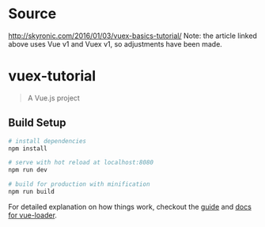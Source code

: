 # Source
http://skyronic.com/2016/01/03/vuex-basics-tutorial/
Note: the article linked above uses Vue v1 and Vuex v1, so adjustments have
been made.

# vuex-tutorial

> A Vue.js project

## Build Setup

``` bash
# install dependencies
npm install

# serve with hot reload at localhost:8080
npm run dev

# build for production with minification
npm run build
```

For detailed explanation on how things work, checkout the [guide](http://vuejs-templates.github.io/webpack/) and [docs for vue-loader](http://vuejs.github.io/vue-loader).
